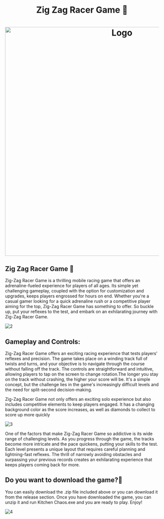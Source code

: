 <h1 align="center" >Zig Zag Racer Game 🚗</h1>


<h1 align="center" ><img src="https://github.com/MANISH-SAHANI/The-Zig-Zag-Racer-Game/assets/91081774/9b9fc8d0-23b1-49ad-b21c-0b7e7a32106c" alt="Logo" width="750" /></h1>


<h2>Zig Zag Racer Game 🚗</h2> 

Zig-Zag Racer Game is a thrilling mobile racing game that offers an adrenaline-fueled experience for players of all ages. Its simple yet challenging gameplay, coupled with the option for customization and upgrades, keeps players engrossed for hours on end. Whether you're a casual gamer looking for a quick adrenaline rush or a competitive player aiming for the top, Zig-Zag Racer Game has something to offer. So buckle up, put your reflexes to the test, and embark on an exhilarating journey with Zig-Zag Racer Game.


![2](https://github.com/MANISH-SAHANI/The-Zig-Zag-Racer-Game/assets/91081774/d4c251f1-112a-4262-920e-82370e60b031)

<h2>Gameplay and Controls:</h2> 

Zig-Zag Racer Game offers an exciting racing experience that tests players' reflexes and precision. The game takes place on a winding track full of twists and turns, and your objective is to navigate through the course without falling off the track. The controls are straightforward and intuitive, allowing players to tap on the screen to change rotation.The longer you stay on the track without crashing, the higher your score will be. It's a simple concept, but the challenge lies in the game's increasingly difficult levels and the need for split-second decision-making.                                                                 

Zig-Zag Racer Game not only offers an exciting solo experience but also includes competitive elements to keep players engaged. It has a changing background color as the score increases, as well as diamonds to collect to score up more quickly


![3](https://github.com/MANISH-SAHANI/The-Zig-Zag-Racer-Game/assets/91081774/b8520b95-123e-4371-aea4-82a998f1887c)

One of the factors that make Zig-Zag Racer Game so addictive is its wide range of challenging levels. As you progress through the game, the tracks become more intricate and the pace quickens, putting your skills to the test. Each level presents a unique layout that requires careful planning and lightning-fast reflexes. The thrill of narrowly avoiding obstacles and surpassing your previous records creates an exhilarating experience that keeps players coming back for more.


<h2> Do you want to download the game?💫</h2>

You can easily download the .zip file included above or you can download it from the release section. Once you have downloaded the game, you can unzip it and run Kitchen Chaos.exe and you are ready to play. Enjoy!


![4](https://github.com/MANISH-SAHANI/The-Zig-Zag-Racer-Game/assets/91081774/5574d092-c34a-471a-a04d-01246f1063e1)


